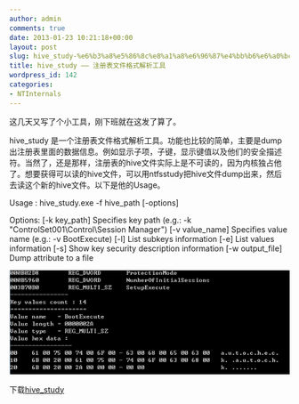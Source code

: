 ```yaml
---
author: admin
comments: true
date: 2013-01-23 10:21:18+00:00
layout: post
slug: hive_study-%e6%b3%a8%e5%86%8c%e8%a1%a8%e6%96%87%e4%bb%b6%e6%a0%bc%e5%bc%8f%e8%a7%a3%e6%9e%90%e5%b7%a5%e5%85%b7
title: hive_study —— 注册表文件格式解析工具
wordpress_id: 142
categories:
- NTInternals
---
```


这几天又写了个小工具，刚下班就在这发了算了。

hive_study 是一个注册表文件格式解析工具。功能也比较的简单，主要是dump出注册表里面的数据信息。例如显示子项，子键，显示键值以及他们的安全描述符。当然了，还是那样，注册表的hive文件实际上是不可读的，因为内核独占他了。想要获得可以读的hive文件，可以用ntfsstudy把hive文件dump出来，然后去读这个新的hive文件。以下是他的Usage。

Usage : hive_study.exe -f hive_path [-options]

Options:
[-k key_path] Specifies key path (e.g.: -k "ControlSet001\Control\Session Manager")
[-v value_name] Specifies value name (e.g.: -v BootExecute)
[-l] List subkeys information
[-e] List values information
[-s] Show key security description information
[-w output_file] Dump attribute to a file

[![20130123181723](/uploads/2013/01/20130123181723.png)](/uploads/2013/01/20130123181723.png)



下载[hive_study](/uploads/2013/01/hive_study.zip)
